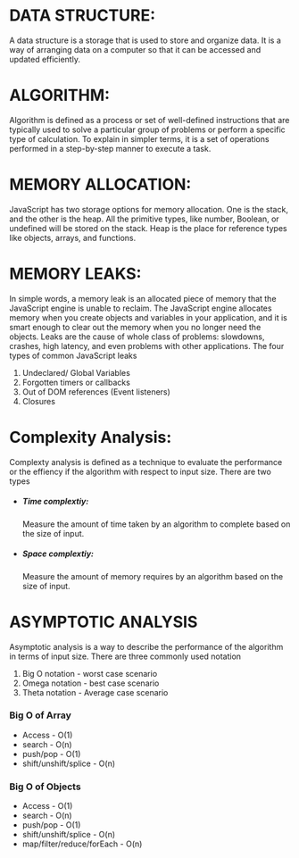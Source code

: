 <h1>DATA STRUCTURE:</h1>
    A data structure is a storage that is used to store and organize data. It is a way of arranging data on a computer so that it can be accessed and updated efficiently.

<h1>ALGORITHM:</h1>
    Algorithm is defined as a process or set of well-defined instructions that are typically used to solve a particular group of problems or perform a specific type of calculation. To explain in simpler terms, it is a set of operations performed in a step-by-step manner to execute a task.

<h1>MEMORY ALLOCATION:</h1>
    JavaScript has two storage options for memory allocation. One is the stack, and the other is the heap. All the primitive types, like number, Boolean, or undefined will be stored on the stack. Heap is the place for reference types like objects, arrays, and functions.

<h1>MEMORY LEAKS:</h1>
    In simple words, a memory leak is an allocated piece of memory that the JavaScript engine is unable to reclaim. The JavaScript engine allocates memory when you create objects and variables in your application, and it is smart enough to clear out the memory when you no longer need the objects. Leaks are the cause of whole class of problems: slowdowns, crashes, high latency, and even problems with other applications.
    The four types of common JavaScript leaks
    <ol>
        <li>Undeclared/ Global Variables</li>
        <li>Forgotten timers or callbacks</li>
        <li>Out of DOM references (Event listeners)</li>
        <li>Closures</li>
    </ol>

<h1>Complexity Analysis:</h1>
    Complexty analysis is defined as a technique to evaluate the performance or the effiency if the algorithm with respect to input size.
    There are two types
        <ul>
            <li><h5>Time complextiy:</h5></li>
                Measure the amount of time taken by an algorithm to complete based on the size of input.
            <li><h5>Space complextiy:</h5></li>
                Measure the amount of memory requires by an algorithm based on the size of input.
        </ul>

<h1>ASYMPTOTIC ANALYSIS</h1>
    Asymptotic analysis is a way to describe the performance of the algorithm in terms of input size.
    There are three commonly used notation
    <ol>
        <li>Big O notation - worst case scenario</li>
        <li>Omega notation - best case scenario</li>
        <li>Theta notation - Average case scenario</li>
    </ol>

<h3>Big O of Array</h3>
    <ul>
        <li>Access - O(1)</li>
        <li>search - O(n)</li>
        <li>push/pop - O(1)</li>
        <li>shift/unshift/splice - O(n)</li>
    </ul>

<h3>Big O of Objects</h3>
    <ul>
        <li>Access - O(1)</li>
        <li>search - O(n)</li>
        <li>push/pop - O(1)</li>
        <li>shift/unshift/splice - O(n)</li>
        <li>map/filter/reduce/forEach - O(n)</li>
    </ul>
